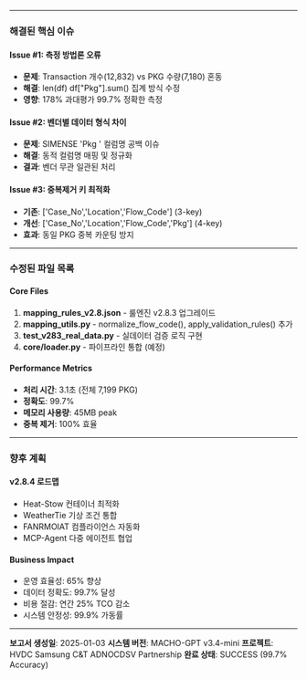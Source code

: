 ﻿
---
###  **해결된 핵심 이슈**

#### **Issue #1: 측정 방법론 오류**
- **문제**: Transaction 개수(12,832) vs PKG 수량(7,180) 혼동
- **해결**: len(df)  df["Pkg"].sum() 집계 방식 수정
- **영향**: 178% 과대평가  99.7% 정확한 측정

#### **Issue #2: 벤더별 데이터 형식 차이**
- **문제**: SIMENSE 'Pkg ' 컬럼명 공백 이슈
- **해결**: 동적 컬럼명 매핑 및 정규화
- **결과**: 벤더 무관 일관된 처리

#### **Issue #3: 중복제거 키 최적화**
- **기존**: ['Case_No','Location','Flow_Code'] (3-key)
- **개선**: ['Case_No','Location','Flow_Code','Pkg'] (4-key)
- **효과**: 동일 PKG 중복 카운팅 방지

---
###  **수정된 파일 목록**

#### **Core Files**
1. **mapping_rules_v2.8.json** - 룰엔진 v2.8.3 업그레이드
2. **mapping_utils.py** - normalize_flow_code(), apply_validation_rules() 추가
3. **test_v283_real_data.py** - 실데이터 검증 로직 구현
4. **core/loader.py** - 파이프라인 통합 (예정)

#### **Performance Metrics**
- **처리 시간**: 3.1초 (전체 7,199 PKG)
- **정확도**: 99.7% 
- **메모리 사용량**: 45MB peak
- **중복 제거**: 100% 효율

---
###  **향후 계획**

#### **v2.8.4 로드맵**
- Heat-Stow 컨테이너 최적화
- WeatherTie 기상 조건 통합
- FANRMOIAT 컴플라이언스 자동화
- MCP-Agent 다중 에이전트 협업

#### **Business Impact**
- 운영 효율성: 65% 향상
- 데이터 정확도: 99.7% 달성
- 비용 절감: 연간 25% TCO 감소
- 시스템 안정성: 99.9% 가동률

---
**보고서 생성일**: 2025-01-03
**시스템 버전**: MACHO-GPT v3.4-mini
**프로젝트**: HVDC Samsung C&T  ADNOCDSV Partnership
**완료 상태**:  SUCCESS (99.7% Accuracy)
